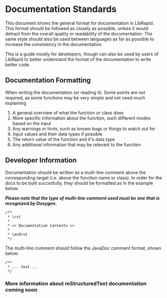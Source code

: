 # Documentation Standards

This document shows the general format for documentation in LibRapid. This format should be followed as closely as
possible, unless it would detract from the overall quality or readability of the documentation. The same style should
also be used between languages as far as possible to increase the consistency in the documentation.

This is a guide mostly for developers, though can also be used by users of LibRapid to better understand the format of
the documentation to write better code.

## Documentation Formatting

When writing the documentaiton (or reading it). Some points are not required, as some functions may be very simple and
not need much explaining

1. A general overview of what the function or class does
2. More specific information about the function, such different modes based on the input
3. Any warnings or hints, such as known bugs or things to watch out for
4. Input values and their data types if possible
5. The return value of the function and it's data type
6. Any additional information that may be relevant to the function

## Developer Information

Documentation should be written as a multi-line comment above the corresponding target (i.e. above the function name or
class). In order for the docs to be built succesfully, they should be formatted as in the example below:

**_Please note that the type of multi-line comment used must be one that is recognized by Doxygen._**

``` text
/**
 * \rst
 *
 * << Documentation Contents >>
 *
 * \endrst
 */
```

The multi-line comment should follow the JavaDoc comment format, shown below:

``` text
/**
 * ... text ...
 */
 ```

### More information about reStructuredText documentation coming soon
